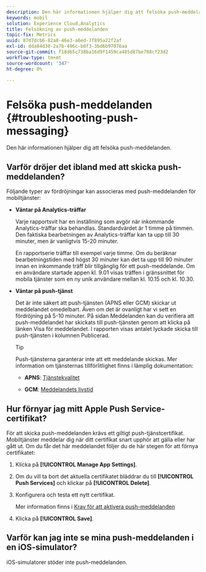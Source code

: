 ```yaml
---
description: Den här informationen hjälper dig att felsöka push-meddelanden.
keywords: mobil
solution: Experience Cloud,Analytics
title: Felsökning av push-meddelanden
topic-fix: Metrics
uuid: 87d7dcb6-82a8-46e3-a6ed-7f895a22f2af
exl-id: dda84d30-2a7b-496c-b8f3-3bd6b97076aa
source-git-commit: f18d65c738ba16d9f1459ca485d87be708cf23d2
workflow-type: tm+mt
source-wordcount: '347'
ht-degree: 0%

---
```


# Felsöka push-meddelanden {#troubleshooting-push-messaging}

Den här informationen hjälper dig att felsöka push-meddelanden.

## Varför dröjer det ibland med att skicka push-meddelanden?

Följande typer av fördröjningar kan associeras med push-meddelanden för mobiltjänster:

* **Väntar på Analytics-träffar**

   Varje rapportsvit har en inställning som avgör när inkommande Analytics-träffar ska behandlas. Standardvärdet är 1 timme på timmen. Den faktiska bearbetningen av Analytics-träffar kan ta upp till 30 minuter, men är vanligtvis 15-20 minuter.

   En rapportserie träffar till exempel varje timme. Om du beräknar bearbetningstiden med högst 30 minuter kan det ta upp till 90 minuter innan en inkommande träff blir tillgänglig för ett push-meddelande. Om en användare startade appen kl. 9.01 visas träffen i gränssnittet för mobila tjänster som en ny unik användare mellan kl. 10.15 och kl. 10.30.

* **Väntar på push-tjänst**

   Det är inte säkert att push-tjänsten (APNS eller GCM) skickar ut meddelandet omedelbart. Även om det är ovanligt har vi sett en fördröjning på 5-10 minuter. På sidan Meddelanden kan du verifiera att push-meddelandet har skickats till push-tjänsten genom att klicka på länken Visa för meddelandet. I rapporten visas antalet lyckade skicka till push-tjänsten i kolumnen Publicerad.

   >[!TIP]
   >
   >Push-tjänsterna garanterar inte att ett meddelande skickas. Mer information om tjänsternas tillförlitlighet finns i lämplig dokumentation:
   >
   >* **APNS**:  [Tjänstekvalitet](https://developer.apple.com/documentation/usernotifications)
   >
   >* **GCM**:  [Meddelandets livstid](https://developers.google.com/cloud-messaging/concept-options)


## Hur förnyar jag mitt Apple Push Service-certifikat?

För att skicka push-meddelanden krävs ett giltigt push-tjänstcertifikat. Mobiltjänster meddelar dig när ditt certifikat snart upphör att gälla eller har gått ut. Om du får det här meddelandet följer du de här stegen för att förnya certifikatet:

1. Klicka på **[!UICONTROL Manage App Settings]**.
2. Om du vill ta bort det aktuella certifikatet bläddrar du till **[!UICONTROL Push Services]** och klickar på **[!UICONTROL Delete]**.
3. Konfigurera och testa ett nytt certifikat.

   Mer information finns i [Krav för att aktivera push-meddelanden](/help/using/c-manage-app-settings/c-mob-confg-app/configure-push-messaging/prerequisites-push-messaging.md)

4. Klicka på **[!UICONTROL Save]**.

## Varför kan jag inte se mina push-meddelanden i en iOS-simulator?

iOS-simulatorer stöder inte push-meddelanden.
